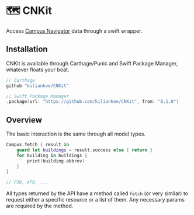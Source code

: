 # 🗺 CNKit

Access [Campus Navigator](https://navigator.tu-dresden.de) data through a swift wrapper. 



## Installation

CNKit is available through Carthage/Punic and Swift Package Manager, whatever floats your boat.

```swift
// Carthage
github "kiliankoe/CNKit"

// Swift Package Manager
.package(url: "https://github.com/kiliankoe/CNKit", from: "0.1.0")
```



## Overview

The basic interaction is the same through all model types.

```swift
Campus.fetch { result in
    guard let buildings = result.success else { return }
    for building in buildings {
        print(building.abbrev)
    }
}

// P38, APB, ...
```

All types returned by the API have a method called `fetch` (or very similar) to request either a specific resource or a list of them. Any necessary params are required by the method.
